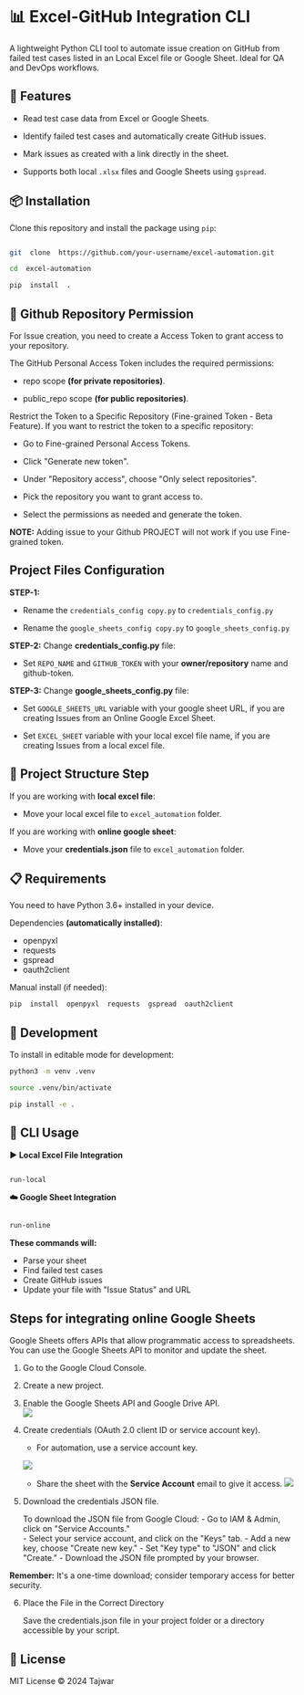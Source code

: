 
# 📊 Excel-GitHub Integration CLI

  

A lightweight Python CLI tool to automate issue creation on GitHub from failed test cases listed in an Local Excel file or Google Sheet. Ideal for QA and DevOps workflows.


## 🚀 Features

- Read test case data from Excel or Google Sheets.

- Identify failed test cases and automatically create GitHub issues.

- Mark issues as created with a link directly in the sheet.

- Supports both local `.xlsx` files and Google Sheets using `gspread`.


## 📦 Installation

  
Clone this repository and install the package using `pip`:

```bash

git  clone  https://github.com/your-username/excel-automation.git

cd  excel-automation

pip  install  .

```
## 🔐 Github Repository Permission

For Issue creation, you need to create a Access Token to grant access to your repository.

The GitHub Personal Access Token includes the required permissions:

-   repo scope **(for private repositories)**.
    
-   public_repo scope **(for public repositories)**.

Restrict the Token to a Specific Repository (Fine-grained Token - Beta Feature). If you want to restrict the token to a specific repository:

-   Go to Fine-grained Personal Access Tokens.
    
-   Click "Generate new token".
    
-   Under "Repository access", choose "Only select repositories".
    
-   Pick the repository you want to grant access to.
    
-   Select the permissions as needed and generate the token.

**NOTE:** Adding issue to your Github PROJECT will not work if you use Fine-grained token.

## Project Files Configuration

 **STEP-1:**
- Rename the `credentials_config copy.py` to `credentials_config.py`

- Rename the `google_sheets_config copy.py` to `google_sheets_config.py`

**STEP-2:**
Change **credentials_config.py** file:

- Set `REPO_NAME` and `GITHUB_TOKEN` with your **owner/repository** name and github-token.

**STEP-3:**
Change **google_sheets_config.py** file:

- Set `GOOGLE_SHEETS_URL` variable with your google sheet URL, if you are creating Issues from an Online Google Excel Sheet.

- Set `EXCEL_SHEET` variable with your local excel file name, if you are creating Issues from a local excel file.

## 📁 Project Structure Step

If you are working with **local excel file**:

-  Move your local excel file to `excel_automation` folder.

If you are working with **online google sheet**:

-  Move your **credentials.json** file  to `excel_automation` folder.


## 📋 Requirements

You need to have Python 3.6+ installed in your device.

Dependencies **(automatically installed)**:

- openpyxl
- requests
- gspread
- oauth2client

Manual install (if needed):

```bash
pip  install  openpyxl  requests  gspread  oauth2client
```

## 🔧 Development

To install in editable mode for development:
```bash
python3 -m venv .venv

source .venv/bin/activate

pip install -e .
```

## 🧾 CLI Usage

**▶️ Local Excel File Integration**

```bash

run-local

```

**☁️ Google Sheet Integration**

```bash

run-online

```

**These commands will:**

- Parse your sheet
- Find failed test cases
- Create GitHub issues
- Update your file with "Issue Status" and URL

## Steps for integrating online Google Sheets

Google Sheets offers APIs that allow programmatic access to spreadsheets. You can use the Google Sheets API to monitor and update the sheet.

1.  Go to the Google Cloud Console.
    
2.  Create a new project.
    
3.  Enable the Google Sheets API and Google Drive API.  
    ![](https://lh7-rt.googleusercontent.com/docsz/AD_4nXctDm_tATe2VXkPOsBTUTEi-KZwQwBLJzQ_2S0rqBU9b0bisuVd_BK3Frg031PZ5-hBgCFJpQfde-rrxddsFNblHBhjBMp49_KxjfTXd-zmMFppqBuJagXjEbKWxE0Yp6wFlZT4?key=beP0j_3tn44urSvduz72LASw)
    
4.  Create credentials (OAuth 2.0 client ID or service account key).  
    - For automation, use a service account key.  
      
    ![](https://lh7-rt.googleusercontent.com/docsz/AD_4nXc4uHjNfp79UOJyADU63gaZ_OezRm5rgaEC_4ei7883oHvJSHdALEMPvzkWscwUN5LAWZE9q1r3gxyGrLE3is9ze2PWRdne5AGo3vEL5mi4f9qaiAuGyEiX-EaSa7hDmVoP2i1YYQ?key=beP0j_3tn44urSvduz72LASw)
    

    - Share the sheet with the **Service Account** email to give it access.  ![](https://lh7-rt.googleusercontent.com/docsz/AD_4nXf6Fky_A2Bj3KfJivI1QJOmbsnfzheYlz9QZiN7Zj-xdHoBlc4Y347d4qVv_svGSd0ciVaP9H7lUYmyzFTySRxiCW22qPcCJRpTa6H8K574LdQrO4T3AGL8HCX36gajwhvZPUsg?key=beP0j_3tn44urSvduz72LASw)

5.  Download the credentials JSON file.  

	 To download the JSON file from Google Cloud:
		-   Go to IAM & Admin, click on "Service Accounts."    
		-   Select your service account, and click on the "Keys" tab.
		-   Add a new key, choose "Create new key."
		-   Set "Key type" to "JSON" and click "Create."
		-   Download the JSON file prompted by your browser.
    
**Remember:** It's a one-time download; consider temporary access for better security.  
  

6.  Place the File in the Correct Directory
    
    Save the credentials.json file in your project folder or a directory accessible by your script.
  
## 📄 License

MIT License © 2024 Tajwar